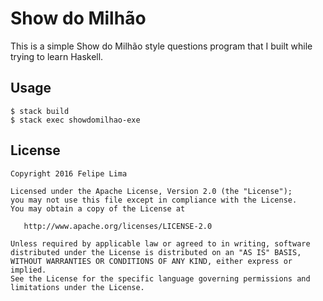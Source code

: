 # Show do Milhão

This is a simple Show do Milhão style questions program that I built while trying to learn Haskell.

## Usage

```
$ stack build
$ stack exec showdomilhao-exe
```

License
--------

    Copyright 2016 Felipe Lima

    Licensed under the Apache License, Version 2.0 (the "License");
    you may not use this file except in compliance with the License.
    You may obtain a copy of the License at

       http://www.apache.org/licenses/LICENSE-2.0

    Unless required by applicable law or agreed to in writing, software
    distributed under the License is distributed on an "AS IS" BASIS,
    WITHOUT WARRANTIES OR CONDITIONS OF ANY KIND, either express or implied.
    See the License for the specific language governing permissions and
    limitations under the License.
